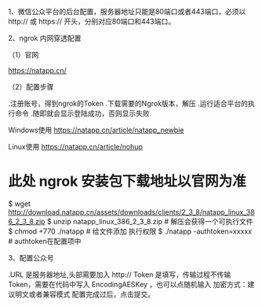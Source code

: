 1、微信公众平台的后台配置，服务器地址只能是80端口或者443端口，必须以 http:// 或 https:// 开头，分别对应80端口和443端口。

2、ngrok 内网穿透配置

（1）官网

https://natapp.cn/

（2）配置步骤

.注册账号，得到ngrok的Token
.下载需要的Ngrok版本，解压
.运行适合平台的执行命令
.随即就会显示登陆成功，否则显示失败

Windows使用
https://natapp.cn/article/natapp_newbie

Linux使用
https://natapp.cn/article/nohup

# 此处 ngrok 安装包下载地址以官网为准
$ wget http://download.natapp.cn/assets/downloads/clients/2_3_8/natapp_linux_386_2_3_8.zip
$ unzip natapp_linux_386_2_3_8.zip # 解压会获得一个可执行文件
$ chmod +770 ./natapp  # 给文件添加 执行权限
$ ./natapp -authtoken=xxxxx  # authtoken在配置项中

3、配置公众号

.URL 是服务器地址,头部需要加入 http://
Token 是填写，传输过程不传输 Token，需要在代码中写入
EncodingAESKey ，也可以点随机输入
加密方式：建议明文或者兼容模式
配置完成过后，点击提交。

